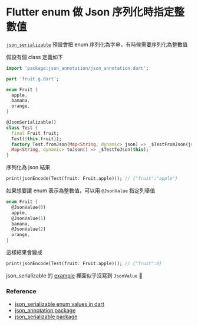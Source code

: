 # Flutter enum 做 Json 序列化時指定整數值

[`json_serializable`](https://pub.dev/packages/json_serializable) 預設會把 enum 序列化為字串，有時候需要序列化為整數值

<!--more-->

假設有個 class 定義如下

```dart
import 'package:json_annotation/json_annotation.dart';

part 'fruit.g.dart';

enum Fruit {
  apple,
  banana,
  orange,
}

@JsonSerializable()
class Test {
  final Fruit fruit;
  Test({this.fruit});
  factory Test.fromJson(Map<String, dynamic> json) => _$TestFromJson(json);
  Map<String, dynamic> toJson() => _$TestToJson(this);
}
```

序列化為 json 結果

```dart
print(jsonEncode(Test(fruit: Fruit.apple))); // {"fruit":"apple"}
```

如果想要讓 enum 表示為整數值，可以用 `@JsonValue` 指定列舉值

```dart
enum Fruit {
  @JsonValue(0)
  apple,
  @JsonValue(1)
  banana,
  @JsonValue(2)
  orange,
}
```

這樣結果會變成

```dart
print(jsonEncode(Test(fruit: Fruit.apple))); // {"fruit":0}
```

json_serializable 的 [example](https://github.com/google/json_serializable.dart/tree/master/example) 裡面似乎沒寫到 `JsonValue` 🤣

### Reference

- [json_serializable enum values in dart](https://stackoverflow.com/a/60820407/1568102)
- [json_annotation package](https://pub.dev/documentation/json_annotation/latest/)
- [json_serializable package](https://pub.dev/packages/json_serializable)

